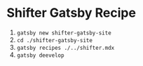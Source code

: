# Shifter Gatsby Recipe

1. `gatsby new shifter-gatsby-site`
2. `cd ./shifter-gatsby-site`
3. `gatsby recipes ./../shifter.mdx`
4. `gatsby deevelop`